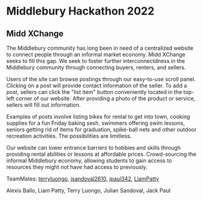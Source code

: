 # Middlebury Hackathon 2022
## Midd XChange

The Middlebury community has long been in need of a centralized website to connect people through an informal market economy.  Midd XChange seeks to fill this gap.  We seek to foster further interconnectdness in the Middlebury community through connecting buyers, renters, and sellers.  

Users of the site can browse postings through our easy-to-use scroll panel.  Clicking on a post will provide contact information of the seller.  To add a post, sellers can click the "list item" button conveniently located in the top-left corner of our website.  After providing a photo of the product or service, sellers will fill out information.  

Examples of posts involve listing bikes for rental to get into town, cooking supplies for a fun Friday baking sesh, swimmers offering swim lessons, seniors getting rid of items for graduation, spike-ball nets and other outdoor recreation activities.  The possibilities are limitless.  

Our website can lower entrance barriers to hobbies and skills through providing rental abilities or lessons at affordable prices.  Crowd-sourcing the informal Middlebury economy, allowing students to gain access to resources they might not have had access to previously.

TeamMates: [terryluongo](https://github.com/terryluongo), [jsandoval2610](https://github.com/jsandoval2610), [jpaul342](https://github.com/jpaul342), [LiamPatty](https://github.com/LiamPatty)

Alexis Ballo, Liam Patty, Terry Luongo, Julian Sandoval, Jack Paul

